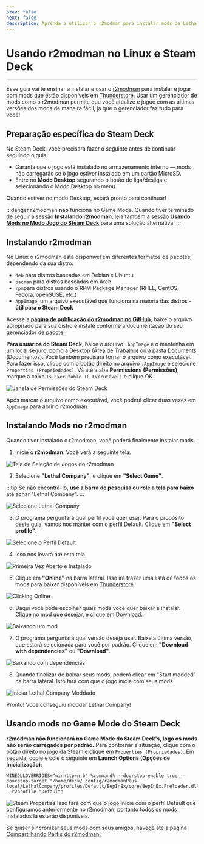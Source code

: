 ```yaml
---
prev: false
next: false
description: Aprenda a utilizar o r2modman para instalar mods de Lethal Company pela Thunderstore no Linux.
---
```


# Usando r2modman no Linux e Steam Deck

***

Esse guia vai te ensinar a instalar e usar o [r2modman](https://github.com/ebkr/r2modmanPlus/releases/latest/) para instalar e jogar com mods que estão disponíveis em [Thunderstore](https://thunderstore.io/c/lethal-company/). Usar um gerenciador de mods como o r2modman permite que você atualize e jogue com as últimas versões dos mods de maneira fácil, já que o gerenciador faz tudo para você!

## Preparação específica do Steam Deck

No Steam Deck, você precisará fazer o seguinte antes de continuar seguindo o guia:

- Garanta que o jogo está instalado no armazenamento interno — mods não carregarão se o jogo estiver instalado em um cartão MicroSD.
- Entre no **Modo Desktop** segurando o botão de liga/desliga e selecionando o Modo Desktop no menu.

Quando estiver no modo Desktop, estará pronto para continuar!

:::danger
r2modman **não** funciona no Game Mode. Quando tiver terminado de seguir a sessão **Instalando r2modman**, leia também a sessão [**Usando Mods no Modo Jogo do Steam Deck**](installing-r2modman-linux?id=using-mods-in-steam-decks-game-mode) para uma solução alternativa.
:::

## Instalando r2modman

No Linux o r2modman está disponível em diferentes formatos de pacotes, dependendo da sua distro:

- `deb` para distros baseadas em Debian e Ubuntu
- `pacman` para distros baseadas em Arch
- `rpm`para distros usando o RPM Package Manager (RHEL, CentOS, Fedora, openSUSE, etc.)
- `AppImage`, um arquivo executável que funciona na maioria das distros - **útil para o Steam Deck**

Acesse a [**página de publicação do r2modman no GitHub**](https://github.com/ebkr/r2modmanPlus/releases/latest/), baixe o arquivo apropriado para sua distro e instale conforme a documentação do seu gerenciador de pacote.

**Para usuários do Steam Deck**, baixe o arquivo `.AppImage` e o mantenha em um local seguro, como a Desktop (Área de Trabalho) ou a pasta Documents (Documentos). Você também precisará tornar o arquivo como executável. Para fazer isso, clique com o botão direito no arquivo `.AppImage` e selecione `Properties (Propriedades)`. Vá até a aba **Permissions (Permissões)**, marque a caixa `Is Executable (É Executável)` e clique OK.

![Janela de Permissões do Steam Deck](/images/r2modman-linux/appimageproperties.png)

Após marcar o arquivo como executável, você poderá clicar duas vezes em `AppImage` para abrir o r2modman.

## Instalando Mods no r2modman

Quando tiver instalado o r2modman, você poderá finalmente instalar mods.

1. Inicie o **r2modman**. Você verá a seguinte tela.

![Tela de Seleção de Jogos do r2modman](/images/r2modman-install/gameselection.png)

2. Selecione **"Lethal Company"**, e clique em **"Select Game"**.

:::tip
Se não encontrá-lo, **use a barra de pesquisa ou role a tela para baixo** até achar "Lethal Company".
:::

![Selecione Lethal Company](/images/r2modman-install/selectlc.png)

3. O programa perguntará qual perfil você quer usar. Para o propósito deste guia, vamos nos manter com o perfil Default. Clique em **"Select profile"**.

![Selecione o Perfil Default](/images/r2modman-install/profileselect.png)

4. Isso nos levará até esta tela.

![Primeira Vez Aberto e Instalado](/images/r2modman-install/firsttimeinstall.png)

5. Clique em **"Online"** na barra lateral. Isso irá trazer uma lista de todos os mods para baixar disponíveis em [Thunderstore](https://thunderstore.io/c/lethal-company/).

![Clicking Online](/images/r2modman-install/selectonline.png)

6. Daqui você pode escolher quais mods você quer baixar e instalar. Clique no mod que desejar, e clique em Download.

![Baixando um mod](/images/r2modman-install/download.png)

7. O programa perguntará qual versão deseja usar. Baixe a última versão, que estará selecionada para você por padrão. Clique em **"Download with dependencies"** ou **"Download"**.

![Baixando com dependências](/images/r2modman-install/downloadlatest.png)

8. Quando finalizar de baixar seus mods, poderá clicar em "Start modded" na barra lateral. Isto fará com que o jogo inicie com seus mods.

![Iniciar Lethal Company Moddado](/images/r2modman-install/startmodded.png)

Pronto! Você conseguiu moddar Lethal Company!

## Usando mods no Game Mode do Steam Deck

**r2modman não funcionará no Game Mode do Steam Deck's, logo os mods não serão carregados por padrão.** Para contornar a situação, clique com o botão direito no jogo da Steam e clique em `Properties (Propriedades)`. Em seguida, copie e cole o seguinte em **Launch Options (Opções de Inicialização)**:

```
WINEDLLOVERRIDES="winhttp=n,b" %command% --doorstop-enable true --doorstop-target "/home/deck/.config/r2modmanPlus-local/LethalCompany/profiles/Default/BepInEx/core/BepInEx.Preloader.dll" --r2profile "Default"
```

![Steam Properties](/images/r2modman-linux/steamproperties.png)
Isso fará com que o jogo inicie com o perfil Default que configuramos anteriormente no r2modman, portanto todos os mods instalados lá estarão disponíveis.

Se quiser sincronizar seus mods com seus amigos, navege até a página [Compartilhando Perfis do r2modman](syncing-mods).
